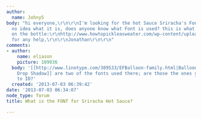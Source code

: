 ```yaml
---
author:
  name: Johny5
body: "hi everyone,\r\n\r\nI'm looking for the hot Sauce Sriracha's Font...i have
  no idea what it is, does anyone know what Font is used? this is what it looks like
  on the bottle:\r\nhttp://www.howtopickleasweater.com/wp-content/uploads/2013/04/7192_sriracha28oz__05971.1313618126.1280.1280.jpg\r\n\r\nThanx
  for any help,\r\n\r\nJonathan\r\n\r\n"
comments:
- author:
    name: eliason
    picture: 109936
  body: '[[http://www.linotype.com/389533/EFBalloon-family.html|Balloon and Balloon
    Drop Shadow]] are two of the fonts used there; are those the ones you were hoping
    to ID?'
  created: '2013-07-03 06:39:42'
date: '2013-07-03 06:34:07'
node_type: forum
title: What is the FONT for Sriracha Hot Sauce?

---
```

